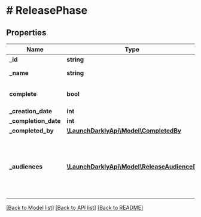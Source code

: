 # # ReleasePhase

## Properties

Name | Type | Description | Notes
------------ | ------------- | ------------- | -------------
**_id** | **string** | The phase ID |
**_name** | **string** | The release phase name |
**complete** | **bool** | Whether this phase is complete |
**_creation_date** | **int** |  |
**_completion_date** | **int** |  | [optional]
**_completed_by** | [**\LaunchDarklyApi\Model\CompletedBy**](CompletedBy.md) |  | [optional]
**_audiences** | [**\LaunchDarklyApi\Model\ReleaseAudience[]**](ReleaseAudience.md) | A logical grouping of one or more environments that share attributes for rolling out changes |

[[Back to Model list]](../../README.md#models) [[Back to API list]](../../README.md#endpoints) [[Back to README]](../../README.md)
